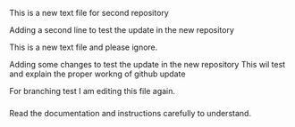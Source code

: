 This is a new text file for second repository

Adding a second line to test the update in the new repository

This is a new text file and please ignore.


Adding some changes to test the update in the new repository
This wil test and explain  the proper workng of github update

For branching test I am editing this file again.

#####

Read the documentation and instructions carefully to understand.

#####